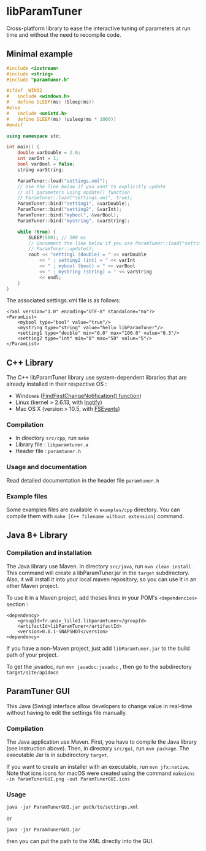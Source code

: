 # libParamTuner

Cross-platform library to ease the interactive tuning of parameters at run time and without the need to recompile code.

## Minimal example
```cpp
#include <iostream>
#include <string>
#include "paramtuner.h"

#ifdef _WIN32
#   include <windows.h>
#   define SLEEP(ms) (Sleep(ms))
#else
#   include <unistd.h>
#   define SLEEP(ms) (usleep(ms * 1000))
#endif

using namespace std;

int main() {
	double varDouble = 2.0;
	int varInt = 1;
	bool varBool = false;
	string varString;

	ParamTuner::load("settings.xml");
	// Use the line below if you want to explicitly update
	// all parameters using update() function 
	// ParamTuner::load("settings.xml", true);
	ParamTuner::bind("setting1", &varDouble);
	ParamTuner::bind("setting2", &varInt);
	ParamTuner::bind("mybool", &varBool);
	ParamTuner::bind("mystring", &varString);

	while (true) {
		SLEEP(500); // 500 ms
		// Uncomment the line below if you use ParamTuner::load("settings.xml", true);
		// ParamTuner::update();
		cout << "setting1 (double) = " << varDouble
			<< " ; setting2 (int) = " << varInt
			<< " ; mybool (bool) = " << varBool
			<< " ; mystring (string) = " << varString
			<< endl;
	}
}
```

The associated settings.xml file is as follows:

```
<?xml version="1.0" encoding="UTF-8" standalone="no"?>
<ParamList>
	<mybool type="bool" value="true"/>
	<mystring type="string" value="hello libParamTuner"/>
	<setting1 type="double" min="0.0" max="100.0" value="0.3"/>
	<setting2 type="int" min="0" max="50" value="5"/>
</ParamList>
```

## C++ Library

The C++ libParamTuner library use system-dependent libraries
that are already installed in their respective OS :
* Windows ([FindFirstChangeNotification() function](https://msdn.microsoft.com/en-us/library/aa364417%28VS.85%29.aspx))
* Linux (kernel > 2.6.13, with [Inotify](https://en.wikipedia.org/wiki/Inotify))
* Mac OS X (version > 10.5, with [FSEvents](https://developer.apple.com/library/content/documentation/Darwin/Conceptual/FSEvents_ProgGuide/Introduction/Introduction.html))

### Compilation

* In directory `src/cpp`, run `make`
* Library file : `libparamtuner.a`
* Header file : `paramtuner.h`

### Usage and documentation

Read detailed documentation in the header file `paramtuner.h`

### Example files

Some examples files are available in `examples/cpp` directory.
You can compile them with `make [C++ filename without extension]` command.



## Java 8+ Library

### Compilation and installation

The Java library use Maven. In directory `src/java`, run `mvn clean install`.
This command will create a libParamTuner.jar in the `target` subdirectory.
Also, it will install it into your local maven repository, so you can use
it in an other Maven project.

To use it in a Maven project, add theses lines in your POM's
`<dependencies>` section :
```
<dependency>
	<groupId>fr.univ_lille1.libparamtuner</groupId>
	<artifactId>libParamTuner</artifactId>
	<version>0.0.1-SNAPSHOT</version>
<dependency>
```

If you have a non-Maven project, just add `libParamTuner.jar` to the
build path of your project.

To get the javadoc, run `mvn javadoc:javadoc` , then go to the subdirectory
`target/site/apidocs`



## ParamTuner GUI

This Java (Swing) interface allow developers to change value in
real-time without having to edit the settings file manually.

### Compilation

The Java application use Maven. First, you have to compile the Java library
(see instruction above). Then, in directory `src/gui`, run `mvn package`.
The executable Jar is in subdirectory `target`.

If you want to create an installer with an executable, run `mvn jfx:native`. Note that icns icons for macOS were created using the command `makeicns -in ParamTunerGUI.png -out ParamTunerGUI.icns`

### Usage

    java -jar ParamTunerGUI.jar path/to/settings.xml

or

    java -jar ParamTunerGUI.jar

then you can put the path to the XML directly into the GUI.
